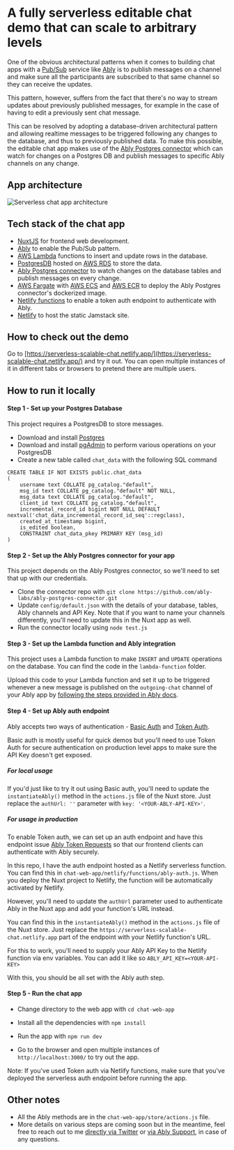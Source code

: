 # A fully serverless editable chat demo that can scale to arbitrary levels

One of the obvious architectural patterns when it comes to building chat apps with a [Pub/Sub](https://ably.com/topic/pub-sub) service like [Ably](https://ably.com/) is to publish messages on a channel and make sure all the participants are subscribed to that same channel so they can receive the updates.

This pattern, however, suffers from the fact that there's no way to stream updates about previously published messages, for example in the case of having to edit a previously sent chat message. 

This can be resolved by adopting a database-driven architectural pattern and allowing realtime messages to be triggered following any changes to the database, and thus to previously published data. To make this possible, the editable chat app makes use of the [Ably Postgres connector](https://github.com/ably-labs/ably-postgres-connector) which can watch for changes on a Postgres DB and publish messages to specific Ably channels on any change.

## App architecture

![Serverless chat app architecture](https://user-images.githubusercontent.com/5900152/130453795-22ec340b-45ce-4172-9956-4893b22ca699.jpeg)

## Tech stack of the chat app

- [NuxtJS](https://nuxtjs.org/) for frontend web development.
- [Ably](https://ably.com/) to enable the Pub/Sub pattern.
- [AWS Lambda](https://aws.amazon.com/lambda/) functions to insert and update rows in the database.
- [PostgresDB](https://www.postgresql.org/) hosted on [AWS RDS](https://aws.amazon.com/rds/) to store the data.
- [Ably Postgres connector](https://github.com/ably-labs/ably-postgres-connector) to watch changes on the database tables and publish messages on every change.
- [AWS Fargate](https://aws.amazon.com/fargate/) with [AWS ECS](https://aws.amazon.com/ecs/) and [AWS ECR](https://aws.amazon.com/ecr/) to deploy the Ably Postgres connector's dockerized image.
- [Netlify functions](https://www.netlify.com/products/functions/) to enable a token auth endpoint to authenticate with Ably.
- [Netlify](https://netlify.com/) to host the static Jamstack site.

## How to check out the demo

Go to [https://serverless-scalable-chat.netlify.app/](https://serverless-scalable-chat.netlify.app/) and try it out. You can open multiple instances of it in different tabs or browsers to pretend there are multiple users.

## How to run it locally

#### Step 1 - Set up your Postgres Database

This project requires a PostgresDB to store messages. 

- Download and install [Postgres](https://www.postgresql.org/)
- Download and install [pgAdmin](https://www.pgadmin.org/) to perform various operations on your PostgresDB
- Create a new table called `chat_data` with the following SQL command

```
CREATE TABLE IF NOT EXISTS public.chat_data
(
    username text COLLATE pg_catalog."default",
    msg_id text COLLATE pg_catalog."default" NOT NULL,
    msg_data text COLLATE pg_catalog."default",
    client_id text COLLATE pg_catalog."default",
    incremental_record_id bigint NOT NULL DEFAULT nextval('chat_data_incremental_record_id_seq'::regclass),
    created_at_timestamp bigint,
    is_edited boolean,
    CONSTRAINT chat_data_pkey PRIMARY KEY (msg_id)
)
```

#### Step 2 - Set up the Ably Postgres connector for your app

This project depends on the Ably Postgres connector, so we'll need to set that up with our credentials.

- Clone the connector repo with `git clone https://github.com/ably-labs/ably-postgres-connector.git`
- Update `config/default.json` with the details of your database, tables, Ably channels and API Key. Note that if you want to name your channels differently, you'll need to update this in the Nuxt app as well.
- Run the connector locally using `node test.js`

#### Step 3 - Set up the Lambda function and Ably integration

This project uses a Lambda function to make `INSERT` and `UPDATE` operations on the database. You can find the code in the `lambda-function` folder. 

Upload this code to your Lambda function and set it up to be triggered whenever a new message is published on the `outgoing-chat` channel of your Ably app by [following the steps provided in Ably docs](https://ably.com/documentation/general/events/aws-lambda).

#### Step 4 - Set up Ably auth endpoint

Ably accepts two ways of authentication - [Basic Auth](https://ably.com/documentation/core-features/authentication#basic-authentication) and [Token Auth](https://ably.com/documentation/core-features/authentication#token-authentication). 

Basic auth is mostly useful for quick demos but you'll need to use Token Auth for secure authentication on production level apps to make sure the API Key doesn't get exposed.

##### For local usage

If you'd just like to try it out using Basic auth, you'll need to update the `instantiateAbly()` method in the `actions.js` file of the Nuxt store. Just replace the `authUrl: ''` parameter with `key: '<YOUR-ABLY-API-KEY>'`.

##### For usage in production

To enable Token auth, we can set up an auth endpoint and have this endpoint issue [Ably Token Requests](https://ably.com/documentation/realtime/authentication#token-request) so that our frontend clients can authenticate with Ably securely. 

In this repo, I have the auth endpoint hosted as a Netlify serverless function. You can find this in `chat-web-app/netlify/functions/ably-auth.js`. When you deploy the Nuxt project to Netlify, the function will be automatically activated by Netlify. 

However, you'll need to update the `authUrl` parameter used to authenticate Ably in the Nuxt app and add your function's URL instead. 

You can find this in the `instantiateAbly()` method in the `actions.js` file of the Nuxt store. Just replace the `https://serverless-scalable-chat.netlify.app` part of the endpoint with your Netlify function's URL.

For this to work, you'll need to supply your Ably API Key to the Netlify function via env variables. You can add it like so `ABLY_API_KEY=<YOUR-API-KEY>`

With this, you should be all set with the Ably auth step.

#### Step 5 - Run the chat app

- Change directory to the web app with `cd chat-web-app`

- Install all the dependencies with `npm install`

- Run the app with `npm run dev`

- Go to the browser and open multiple instances of `http://localhost:3000/` to try out the app.

Note: If you've used Token auth via Netlify functions, make sure that you've deployed the serverless auth endpoint before running the app.

## Other notes

- All the Ably methods are in the `chat-web-app/store/actions.js` file.
- More details on various steps are coming soon but in the meantime, feel free to reach out to me [directly via Twitter](https://twitter.com/Srushtika) or [via Ably Support](https://ably.com/contact), in case of any questions.
